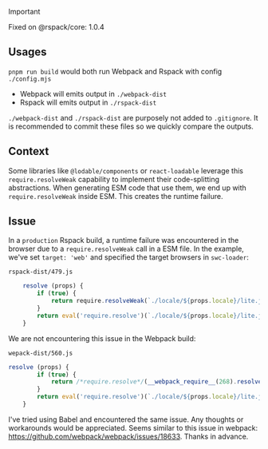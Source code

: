 > [!IMPORTANT]
> Fixed on @rspack/core: 1.0.4

## Usages

`pnpm run build` would both run Webpack and Rspack with config `./config.mjs`

- Webpack will emits output in `./webpack-dist`
- Rspack will emits output in `./rspack-dist`

`./webpack-dist` and `./rspack-dist` are purposely not added to `.gitignore`.
It is recommended to commit these files so we quickly compare the outputs.

## Context
Some libraries like `@lodable/components` or `react-loadable` leverage this `require.resolveWeak` capability to implement their code-splitting abstractions. When generating ESM code that use them, we end up with `require.resolveWeak` inside ESM. This creates the runtime failure. 

## Issue

In a `production` Rspack build, a runtime failure was encountered in the browser due to a `require.resolveWeak` call in a ESM file. In the example, we've set `target: 'web'` and specified the target browsers in `swc-loader`:

`rspack-dist/479.js`
```js
    resolve (props) {
        if (true) {
            return require.resolveWeak(`./locale/${props.locale}/lite.js`);
        }
        return eval('require.resolve')(`./locale/${props.locale}/lite.js`);
    }
``` 

We are not encountering this issue in the Webpack build:

`wepack-dist/560.js`
```js
resolve (props) {
        if (true) {
            return /*require.resolve*/(__webpack_require__(268).resolve(`./${props.locale}/lite.js`));
        }
        return eval('require.resolve')(`./locale/${props.locale}/lite.js`);
    }
```

I've tried using Babel and encountered the same issue. Any thoughts or workarounds would be appreciated.
Seems similar to this issue in webpack: https://github.com/webpack/webpack/issues/18633.  Thanks in advance.








